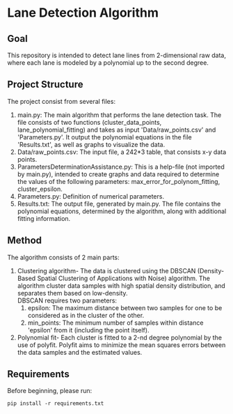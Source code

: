# Lane Detection Algorithm

## Goal
This repository is intended to detect lane lines from 2-dimensional raw data, where each lane is modeled by a polynomial 
up to the second degree.

## Project Structure
The project consist from several files:
1. main.py: The main algorithm that performs the lane detection task. 
The file consists of two functions (cluster_data_points, lane_polynomial_fitting) and takes as input 'Data/raw_points.csv' and 'Parameters.py'. 
It output the polynomial equations in the file 'Results.txt', as well as graphs to visualize the data.
2. Data/raw_points.csv: The input file, a 242*3 table, that consists x-y data points.
3. ParametersDeterminationAssistance.py: This is a help-file (not imported by main.py), intended to create graphs and data required to determine the values of the following parameters: max_error_for_polynom_fitting, cluster_epsilon.
4. Parameters.py: Definition of numerical parameters.
5. Results.txt: The output file, generated by main.py. The file contains the polynomial equations, determined by the algorithm, along with additional fitting information.

## Method
The algorithm consists of 2 main parts:
1. Clustering algorithm- The data is clustered using the DBSCAN (Density-Based Spatial Clustering of Applications with Noise) algorithm. 
   The algorithm cluster data samples with high spatial density distribution, and separates them based on low-density.  
   DBSCAN requires two parameters:
   1. epsilon: The maximum distance between two samples for one to be considered as in the cluster of the other.
   2. min_points: The minimum number of samples within distance 'epsilon' from it (including the point itself).
2. Polynomial fit- Each cluster is fitted to a 2-nd degree polynomial by the use of polyfit.
   Polyfit aims to minimize the mean squares errors between the data samples and the estimated values.

## Requirements
Before beginning, please run:
```
pip install -r requirements.txt
```

